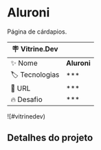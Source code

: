 # Aluroni

Página de cárdapios.

| :placard: Vitrine.Dev |     |
| -------------  | --- |
| :sparkles: Nome        | **Aluroni**
| :label: Tecnologias | ***
| :rocket: URL         | ***
| :fire: Desafio     | ***

<!-- Inserir imagem com a #vitrinedev ao final do link -->
![#vitrinedev)

## Detalhes do projeto
